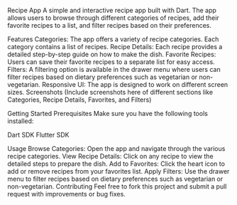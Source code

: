 Recipe App
A simple and interactive recipe app built with Dart. The app allows users to browse through different categories of recipes, add their favorite recipes to a list, and filter recipes based on their preferences.

Features
Categories: The app offers a variety of recipe categories. Each category contains a list of recipes.
Recipe Details: Each recipe provides a detailed step-by-step guide on how to make the dish.
Favorite Recipes: Users can save their favorite recipes to a separate list for easy access.
Filters: A filtering option is available in the drawer menu where users can filter recipes based on dietary preferences such as vegetarian or non-vegetarian.
Responsive UI: The app is designed to work on different screen sizes.
Screenshots
(Include screenshots here of different sections like Categories, Recipe Details, Favorites, and Filters)

Getting Started
Prerequisites
Make sure you have the following tools installed:

Dart SDK
Flutter SDK

Usage
Browse Categories: Open the app and navigate through the various recipe categories.
View Recipe Details: Click on any recipe to view the detailed steps to prepare the dish.
Add to Favorites: Click the heart icon to add or remove recipes from your favorites list.
Apply Filters: Use the drawer menu to filter recipes based on dietary preferences such as vegetarian or non-vegetarian.
Contributing
Feel free to fork this project and submit a pull request with improvements or bug fixes.
